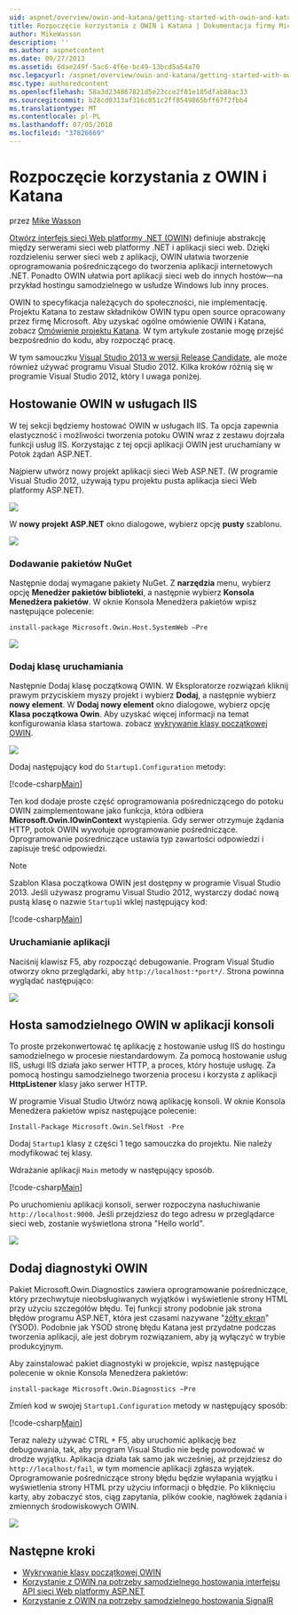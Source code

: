 ```yaml
---
uid: aspnet/overview/owin-and-katana/getting-started-with-owin-and-katana
title: Rozpoczęcie korzystania z OWIN i Katana | Dokumentacja firmy Microsoft
author: MikeWasson
description: ''
ms.author: aspnetcontent
ms.date: 09/27/2013
ms.assetid: 6dae249f-5ac6-4f6e-bc49-13bcd5a54a70
msc.legacyurl: /aspnet/overview/owin-and-katana/getting-started-with-owin-and-katana
msc.type: authoredcontent
ms.openlocfilehash: 58a3d234867821d5e23cce2f01e105dfab88ac33
ms.sourcegitcommit: b28cd0313af316c051c2ff8549865bff67f2fbb4
ms.translationtype: MT
ms.contentlocale: pl-PL
ms.lasthandoff: 07/05/2018
ms.locfileid: "37826669"
---
```

<a name="getting-started-with-owin-and-katana"></a>Rozpoczęcie korzystania z OWIN i Katana
====================
przez [Mike Wasson](https://github.com/MikeWasson)

[Otwórz interfejs sieci Web platformy .NET (OWIN)](http://owin.org/) definiuje abstrakcję między serwerami sieci web platformy .NET i aplikacji sieci web. Dzięki rozdzieleniu serwer sieci web z aplikacji, OWIN ułatwia tworzenie oprogramowania pośredniczącego do tworzenia aplikacji internetowych .NET. Ponadto OWIN ułatwia port aplikacji sieci web do innych hostów&#8212;na przykład hostingu samodzielnego w usłudze Windows lub inny proces.

OWIN to specyfikacja należących do społeczności, nie implementację. Projektu Katana to zestaw składników OWIN typu open source opracowany przez firmę Microsoft. Aby uzyskać ogólne omówienie OWIN i Katana, zobacz [Omówienie projektu Katana](an-overview-of-project-katana.md). W tym artykule zostanie mogę przejść bezpośrednio do kodu, aby rozpocząć pracę.

W tym samouczku [Visual Studio 2013 w wersji Release Candidate](https://go.microsoft.com/fwlink/?LinkId=306566), ale może również używać programu Visual Studio 2012. Kilka kroków różnią się w programie Visual Studio 2012, który I uwaga poniżej.

## <a name="host-owin-in-iis"></a>Hostowanie OWIN w usługach IIS

W tej sekcji będziemy hostować OWIN w usługach IIS. Ta opcja zapewnia elastyczność i możliwości tworzenia potoku OWIN wraz z zestawu dojrzała funkcji usług IIS. Korzystając z tej opcji aplikacji OWIN jest uruchamiany w Potok żądań ASP.NET.

Najpierw utwórz nowy projekt aplikacji sieci Web ASP.NET. (W programie Visual Studio 2012, używają typu projektu pusta aplikacja sieci Web platformy ASP.NET).

![](getting-started-with-owin-and-katana/_static/image1.png)

W **nowy projekt ASP.NET** okno dialogowe, wybierz opcję **pusty** szablonu.

![](getting-started-with-owin-and-katana/_static/image2.png)

### <a name="add-nuget-packages"></a>Dodawanie pakietów NuGet

Następnie dodaj wymagane pakiety NuGet. Z **narzędzia** menu, wybierz opcję **Menedżer pakietów biblioteki**, a następnie wybierz **Konsola Menedżera pakietów**. W oknie Konsola Menedżera pakietów wpisz następujące polecenie:

`install-package Microsoft.Owin.Host.SystemWeb –Pre`

![](getting-started-with-owin-and-katana/_static/image3.png)

### <a name="add-a-startup-class"></a>Dodaj klasę uruchamiania

Następnie Dodaj klasę początkową OWIN. W Eksploratorze rozwiązań kliknij prawym przyciskiem myszy projekt i wybierz **Dodaj**, a następnie wybierz **nowy element**. W **Dodaj nowy element** okno dialogowe, wybierz opcję **Klasa początkowa Owin**. Aby uzyskać więcej informacji na temat konfigurowania klasa startowa. zobacz [wykrywanie klasy początkowej OWIN](owin-startup-class-detection.md).

![](getting-started-with-owin-and-katana/_static/image4.png)

Dodaj następujący kod do `Startup1.Configuration` metody:

[!code-csharp[Main](getting-started-with-owin-and-katana/samples/sample1.cs?highlight=3)]

Ten kod dodaje proste część oprogramowania pośredniczącego do potoku OWIN zaimplementowane jako funkcja, która odbiera **Microsoft.Owin.IOwinContext** wystąpienia. Gdy serwer otrzymuje żądania HTTP, potok OWIN wywołuje oprogramowanie pośredniczące. Oprogramowanie pośredniczące ustawia typ zawartości odpowiedzi i zapisuje treść odpowiedzi.

> [!NOTE]
> Szablon Klasa początkowa OWIN jest dostępny w programie Visual Studio 2013. Jeśli używasz programu Visual Studio 2012, wystarczy dodać nową pustą klasę o nazwie `Startup1`i wklej następujący kod:


[!code-csharp[Main](getting-started-with-owin-and-katana/samples/sample2.cs)]

### <a name="run-the-application"></a>Uruchamianie aplikacji

Naciśnij klawisz F5, aby rozpocząć debugowanie. Program Visual Studio otworzy okno przeglądarki, aby `http://localhost:*port*/`. Strona powinna wyglądać następująco:

![](getting-started-with-owin-and-katana/_static/image5.png)

## <a name="self-host-owin-in-a-console-application"></a>Hosta samodzielnego OWIN w aplikacji konsoli

To proste przekonwertować tę aplikację z hostowanie usług IIS do hostingu samodzielnego w procesie niestandardowym. Za pomocą hostowanie usług IIS, usługi IIS działa jako serwer HTTP, a proces, który hostuje usługę. Za pomocą hostingu samodzielnego tworzenia procesu i korzysta z aplikacji **HttpListener** klasy jako serwer HTTP.

W programie Visual Studio Utwórz nową aplikację konsoli. W oknie Konsola Menedżera pakietów wpisz następujące polecenie:

`Install-Package Microsoft.Owin.SelfHost -Pre`

Dodaj `Startup1` klasy z części 1 tego samouczka do projektu. Nie należy modyfikować tej klasy.

Wdrażanie aplikacji `Main` metody w następujący sposób.

[!code-csharp[Main](getting-started-with-owin-and-katana/samples/sample3.cs)]

Po uruchomieniu aplikacji konsoli, serwer rozpoczyna nasłuchiwanie `http://localhost:9000`. Jeśli przejdziesz do tego adresu w przeglądarce sieci web, zostanie wyświetlona strona "Hello world".

![](getting-started-with-owin-and-katana/_static/image6.png)

## <a name="add-owin-diagnostics"></a>Dodaj diagnostyki OWIN

Pakiet Microsoft.Owin.Diagnostics zawiera oprogramowanie pośredniczące, który przechwytuje nieobsługiwanych wyjątków i wyświetlenie strony HTML przy użyciu szczegółów błędu. Tej funkcji strony podobnie jak strona błędów programu ASP.NET, która jest czasami nazywane "[żółty ekran](http://en.wikipedia.org/wiki/Yellow_Screen_of_Death#Yellow)" (YSOD). Podobnie jak YSOD stronę błędu Katana jest przydatne podczas tworzenia aplikacji, ale jest dobrym rozwiązaniem, aby ją wyłączyć w trybie produkcyjnym.

Aby zainstalować pakiet diagnostyki w projekcie, wpisz następujące polecenie w oknie Konsola Menedżera pakietów:

`install-package Microsoft.Owin.Diagnostics –Pre`

Zmień kod w swojej `Startup1.Configuration` metody w następujący sposób:

[!code-csharp[Main](getting-started-with-owin-and-katana/samples/sample4.cs?highlight=4,9-12)]

Teraz należy używać CTRL + F5, aby uruchomić aplikację bez debugowania, tak, aby program Visual Studio nie będę powodować w drodze wyjątku. Aplikacja działa tak samo jak wcześniej, aż przejdziesz do `http://localhost/fail`, w tym momencie aplikacji zgłasza wyjątek. Oprogramowanie pośredniczące strony błędu będzie wyłapania wyjątku i wyświetlenia strony HTML przy użyciu informacji o błędzie. Po kliknięciu karty, aby zobaczyć stos, ciąg zapytania, plików cookie, nagłówek żądania i zmiennych środowiskowych OWIN.

![](getting-started-with-owin-and-katana/_static/image7.png)

## <a name="next-steps"></a>Następne kroki

- [Wykrywanie klasy początkowej OWIN](owin-startup-class-detection.md)
- [Korzystanie z OWIN na potrzeby samodzielnego hostowania interfejsu API sieci Web platformy ASP.NET](../../../web-api/overview/hosting-aspnet-web-api/use-owin-to-self-host-web-api.md)
- [Korzystanie z OWIN na potrzeby samodzielnego hostowania SignalR](../../../signalr/overview/deployment/tutorial-signalr-self-host.md)
